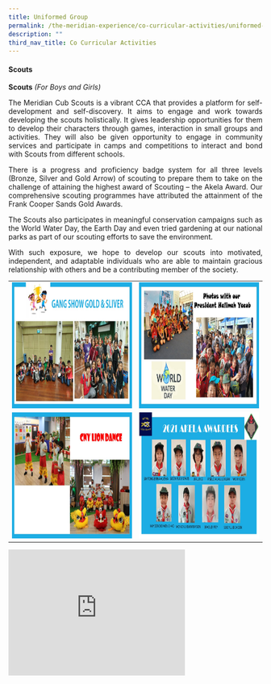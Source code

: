 ```yaml
---
title: Uniformed Group
permalink: /the-meridian-experience/co-curricular-activities/uniformed-group/
description: ""
third_nav_title: Co Curricular Activities
---
```

#### Scouts


**Scouts** _(For Boys and Girls)_

<p align = "justify">The Meridian Cub Scouts is a vibrant CCA that provides a platform for self-development and self-discovery. It aims to engage and work towards developing the scouts holistically. It gives leadership opportunities for them to develop their characters through games, interaction in small groups and activities. They will also be given opportunity to engage in community services and participate in camps and competitions to interact and bond with Scouts from different schools.</p>

<p align = "justify">There is a progress and proficiency badge system for all three levels (Bronze, Silver and Gold Arrow) of scouting to prepare them to take on the challenge of attaining the highest award of Scouting – the Akela Award. Our comprehensive scouting programmes have attributed the attainment of the Frank Cooper Sands Gold Awards.</p>

<p align = "justify">The Scouts also participates in meaningful conservation campaigns such as the World Water Day, the Earth Day and even tried gardening at our national parks as part of our scouting efforts to save the environment.</p>

<p align = "justify">With such exposure, we hope to develop our scouts into motivated, independent, and adaptable individuals who are able to maintain gracious relationship with others and be a contributing member of the society.</p>

<table style="width:100%">

  <tr>
    <td><img src="/images/The%20Meridian%20Experience/Co%20Curricular%20Activities/Uniformed%20Group/Scouts/S1.jpg" style="width:350px;height:250px;float:center"></td>
    <td><img src="/images/The%20Meridian%20Experience/Co%20Curricular%20Activities/Uniformed%20Group/Scouts/S2.jpg" style="width:350px;height:250px;float:center"></td>
	</tr>
	<tr>
    <td><img src="/images/The%20Meridian%20Experience/Co%20Curricular%20Activities/Uniformed%20Group/Scouts/S3.jpg" style="width:350px;height:250px;float:center"></td>
    <td><img src="/images/The%20Meridian%20Experience/Co%20Curricular%20Activities/Uniformed%20Group/Scouts/S4.jpg" style="width:350px;height:250px;float:center"></td>
	</tr>
	
</table>

<iframe width="350" height="250" src="https://www.youtube.com/embed/1Eg-gxwyJgQ" title="YouTube video player" frameborder="0" allow="accelerometer; autoplay; clipboard-write; encrypted-media; gyroscope; picture-in-picture; web-share" allowfullscreen></iframe>